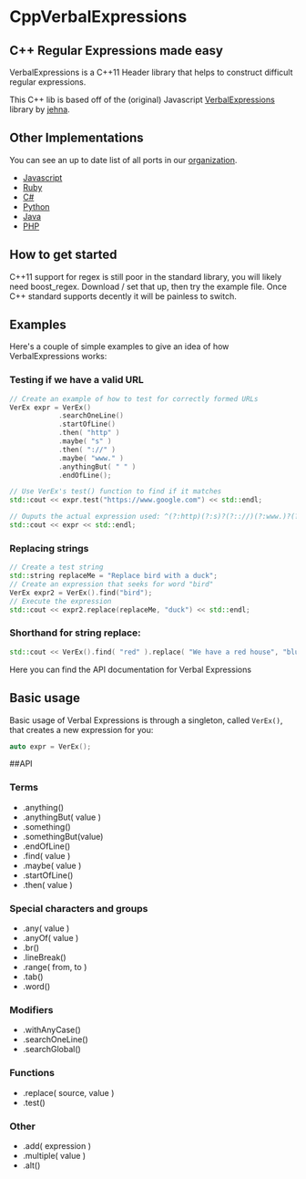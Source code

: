 CppVerbalExpressions
====================


## C++ Regular Expressions made easy
VerbalExpressions is a C++11 Header library that helps to construct difficult regular expressions.

This C++ lib is based off of the (original) Javascript [VerbalExpressions](https://github.com/jehna/VerbalExpressions) library by [jehna](https://github.com/jehna/).

## Other Implementations
You can see an up to date list of all ports in our [organization](https://github.com/VerbalExpressions).
- [Javascript](https://github.com/jehna/VerbalExpressions)
- [Ruby](https://github.com/VerbalExpressions/RubyVerbalExpressions)
- [C#](https://github.com/VerbalExpressions/CSharpVerbalExpressions)
- [Python](https://github.com/VerbalExpressions/PythonVerbalExpressions)
- [Java](https://github.com/VerbalExpressions/JavaVerbalExpressions)
- [PHP](https://github.com/VerbalExpressions/PHPVerbalExpressions)

## How to get started

C++11 support for regex is still poor in the standard library, you will likely need boost_regex.
Download / set that up, then try the example file. Once C++ standard supports <regex> decently it will be painless to switch. 

## Examples

Here's a couple of simple examples to give an idea of how VerbalExpressions works:

### Testing if we have a valid URL

```c++
// Create an example of how to test for correctly formed URLs
VerEx expr = VerEx()
            .searchOneLine()
            .startOfLine()
            .then( "http" )
            .maybe( "s" )
            .then( "://" )
            .maybe( "www." )
            .anythingBut( " " )
            .endOfLine();

// Use VerEx's test() function to find if it matches
std::cout << expr.test("https://www.google.com") << std::endl;

// Ouputs the actual expression used: ^(?:http)(?:s)?(?:://)(?:www.)?(?:[^ ]*)$
std::cout << expr << std::endl;
```

### Replacing strings

```c++
// Create a test string
std::string replaceMe = "Replace bird with a duck";
// Create an expression that seeks for word "bird"
VerEx expr2 = VerEx().find("bird");
// Execute the expression
std::cout << expr2.replace(replaceMe, "duck") << std::endl;
```

### Shorthand for string replace:

```c++
std::cout << VerEx().find( "red" ).replace( "We have a red house", "blue" ) << std::endl;
```




Here you can find the API documentation for Verbal Expressions

## Basic usage
Basic usage of Verbal Expressions is through a singleton, called `VerEx()`, that creates a new expression for you:
```c++
auto expr = VerEx();
```

##API 

### Terms
* .anything()
* .anythingBut( value )
* .something()
* .somethingBut(value)
* .endOfLine()
* .find( value )
* .maybe( value )
* .startOfLine()
* .then( value )

### Special characters and groups
* .any( value )
* .anyOf( value )
* .br()
* .lineBreak()
* .range( from, to )
* .tab()
* .word()

### Modifiers
* .withAnyCase()
* .searchOneLine()
* .searchGlobal()

### Functions
* .replace( source, value )
* .test()

### Other
* .add( expression )
* .multiple( value )
* .alt()
